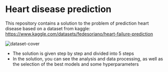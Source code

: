 # Heart disease prediction
This repository contains a solution to the problem of prediction heart disease based on a dataset from kaggle:
https://www.kaggle.com/datasets/fedesoriano/heart-failure-prediction

![dataset-cover](https://user-images.githubusercontent.com/86290623/213861068-7bb6084e-dbbd-40c2-9555-82f9245c5e40.jpg)
* The solution is given step by step and divided into 5 steps
* In the solution, you can see the analysis and data processing, as well as the selection of the best models and some hyperparameters
